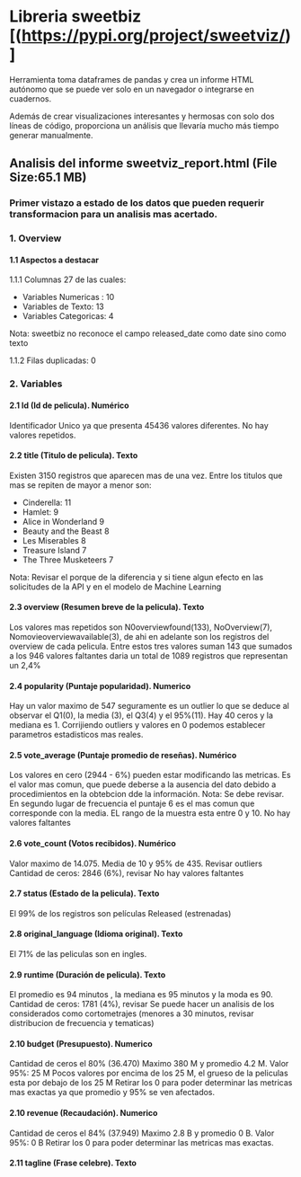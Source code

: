 # Libreria sweetbiz [(https://pypi.org/project/sweetviz/)]

Herramienta toma dataframes de pandas y crea un informe HTML autónomo que se puede ver solo en un navegador o integrarse en cuadernos.

Además de crear visualizaciones interesantes y hermosas con solo dos líneas de código, proporciona un análisis que llevaría mucho más tiempo generar manualmente.

## Analisis del informe sweetviz_report.html (File Size:65.1 MB)
### Primer vistazo a estado de los datos que pueden requerir transformacion para un analisis mas acertado.

### 1. Overview

#### 1.1 Aspectos a destacar

1.1.1 Columnas 27 de las cuales:
- Variables Numericas :        10
- Variables de Texto:          13
- Variables Categoricas:        4

Nota: sweetbiz no reconoce el campo released_date como date sino como texto

1.1.2 Filas duplicadas:         0

### 2. Variables

#### 2.1 Id (Id de pelicula).                           Numérico

Identificador Unico ya que presenta 45436 valores diferentes. No hay valores repetidos.

#### 2.2 title (Titulo de pelicula).                     Texto

Existen 3150 registros que aparecen mas de una vez. Entre los titulos que mas se repiten de mayor a menor son:

- Cinderella:             11
- Hamlet:                  9
- Alice in Wonderland      9
- Beauty and the Beast     8
- Les Miserables           8
- Treasure Island          7
- The Three Musketeers     7

Nota: Revisar el porque de la diferencia y si tiene algun efecto en las solicitudes de la API y en el modelo de Machine Learning

#### 2.3 overview (Resumen breve de la pelicula).        Texto

Los valores mas repetidos son N0overviewfound(133), NoOverview(7), Nomovieoverviewavailable(3), de ahi en adelante son los registros del overview de cada pelicula.
Entre estos tres valores suman 143 que sumados a los 946 valores faltantes daria un total de 1089 registros que representan un 2,4% 

#### 2.4 popularity (Puntaje popularidad).                Numerico

Hay un valor maximo de 547 seguramente es un outlier lo que se deduce al observar el Q1(0), la media (3),  el Q3(4) y el 95%(11).
Hay 40 ceros y la mediana es 1.
Corrijiendo outliers y valores en 0 podemos establecer parametros estadisticos mas reales.

#### 2.5 vote_average (Puntaje promedio de reseñas).      Numérico

Los valores en cero (2944 - 6%) pueden estar modificando las metricas. Es el valor mas comun, que puede deberse a la ausencia del dato debido a procedimientos en la obtebcion dde la información.
Nota: Se debe revisar. 
En segundo lugar de frecuencia el puntaje 6 es el mas comun que corresponde con la media.
EL rango de la muestra esta entre 0 y 10.
No hay valores faltantes

#### 2.6 vote_count (Votos recibidos).                    Numérico

Valor maximo de 14.075. Media de 10 y 95% de 435.
Revisar outliers
Cantidad de ceros: 2846 (6%), revisar
No hay valores faltantes

#### 2.7 status (Estado de la pelicula).                  Texto

 El 99% de los registros son películas Released (estrenadas)

 #### 2.8 original_language (Idioma original).            Texto

El 71% de las peliculas son en ingles.

 #### 2.9 runtime (Duración de pelicula).                 Texto

 El promedio es 94 minutos , la mediana es 95 minutos y la moda es 90.
 Cantidad de ceros: 1781 (4%), revisar
 Se puede hacer un analisis de los considerados como cortometrajes (menores a 30 minutos, revisar distribucion de frecuencia y tematicas)

#### 2.10 budget (Presupuesto).                         Numerico

Cantidad de ceros el 80% (36.470)
Maximo 380 M y promedio 4.2 M.
Valor 95%: 25 M
Pocos valores por encima de los 25 M, el grueso de la peliculas esta por debajo de los 25 M
Retirar los 0 para poder determinar las metricas mas exactas ya que promedio y 95% se ven afectados.

#### 2.10 revenue (Recaudación).                         Numerico

Cantidad de ceros el 84% (37.949)
Maximo 2.8 B y promedio 0 B.
Valor 95%: 0 B
Retirar los 0 para poder determinar las metricas mas exactas.

#### 2.11 tagline (Frase celebre).                         Texto


